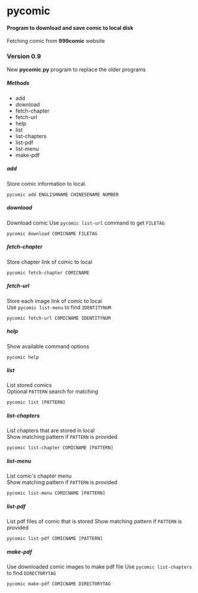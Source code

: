 # pycomic
#### Program to download and save comic to local disk
Fetching comic from **999comic** website

### Version 0.9
New **pycomic.py** program to replace the older programs

##### Methods
- add
- download
- fetch-chapter
- fetch-url
- help
- list
- list-chapters
- list-pdf
- list-menu
- make-pdf

##### add
Store comic information to local.

    pycomic add ENGLISHNAME CHINESENAME NUMBER

##### download
Download comic
Use `pycomic list-url` command to get `FILETAG`

    pycomic download COMICNAME FILETAG

##### fetch-chapter
Store chapter link of comic to local

    pycomic fetch-chapter COMICNAME

##### fetch-url
Store each image link of comic to local  
Use `pycomic list-menu` to find `IDENTITYNUM`

    pycomic fetch-url COMICNAME IDENTITYNUM

##### help
Show available command options

    pycomic help

##### list
List stored comics  
Optional `PATTERN` search for matching

    pycomic list [PATTERN]

##### list-chapters
List chapters that are stored in local  
Show matching pattern if `PATTERN` is provided

    pycomic list-chapter COMICNAME [PATTERN]

##### list-menu
List comic's chapter menu  
Show matching pattern if `PATTERN` is provided

    pycomic list-menu COMICNAME [PATTERN]

##### list-pdf
List pdf files of comic that is stored
Show matching pattern if `PATTERN` is provided

    pycomic list-pdf COMICNAME [PATTERN]

##### make-pdf
Use downloaded comic images to make pdf file
Use `pycomic list-chapters` to find `DIRECTORYTAG`

    pycomic make-pdf COMICNAME DIRECTORYTAG
